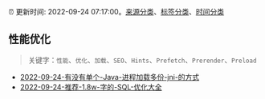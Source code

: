 :alarm_clock: 更新时间: 2022-09-24 07:17:00。[来源分类](../README.md)、[标签分类](../TAGS.md)、[时间分类](../TIMELINE.md)

## 性能优化


> 关键字：`性能`、`优化`、`加载`、`SEO`、`Hints`、`Prefetch`、`Prerender`、`Preload`



- [2022-09-24-有没有单个-Java-进程加载多份-jni-的方式](https://www.v2ex.com/t/882587) 
- [2022-09-24-推荐-1.8w-字的-SQL-优化大全](https://toutiao.io/k/tz7p6nl) 
